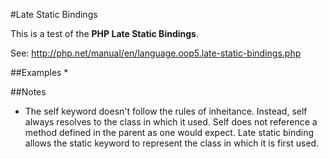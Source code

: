 #Late Static Bindings

This is a test of the **PHP Late Static Bindings**. 

See: http://php.net/manual/en/language.oop5.late-static-bindings.php

##Examples
* 

##Notes
* The self keyword doesn't follow the rules of inheitance. Instead, self always resolves to the class in which it used. Self does not reference a method defined in the parent as one would expect. Late static binding allows the static keyword to represent the class in which it is first used.